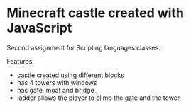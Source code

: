 # Minecraft castle created with JavaScript
Second assignment for Scripting languages classes.

Features:
- castle created using different blocks
- has 4 towers with windows
- has gate, moat and bridge
- ladder allows the player to climb the gate and the tower
